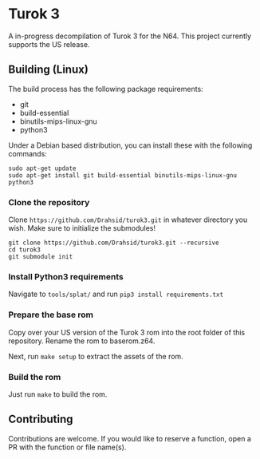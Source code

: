 # Turok 3
A in-progress decompilation of Turok 3 for the N64. This project currently supports the US release.

## Building (Linux)
The build process has the following package requirements:
- git
- build-essential
- binutils-mips-linux-gnu
- python3

Under a Debian based distribution, you can install these with the following commands:
```
sudo apt-get update
sudo apt-get install git build-essential binutils-mips-linux-gnu python3
```

### Clone the repository
Clone `https://github.com/Drahsid/turok3.git` in whatever directory you wish. Make sure to initialize the submodules!
```
git clone https://github.com/Drahsid/turok3.git --recursive
cd turok3
git submodule init
```

### Install Python3 requirements
Navigate to `tools/splat/` and run `pip3 install requirements.txt`

### Prepare the base rom
Copy over your US version of the Turok 3 rom into the root folder of this repository. Rename the rom to baserom.z64.

Next, run `make setup` to extract the assets of the rom.

### Build the rom
Just run `make` to build the rom.

## Contributing
Contributions are welcome. If you would like to reserve a function, open a PR with the function or file name(s).

